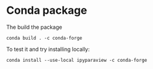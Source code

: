 # Conda package

The build the package

    conda build . -c conda-forge
    
To test it and try installing locally:

    conda install --use-local ipyparaview -c conda-forge
